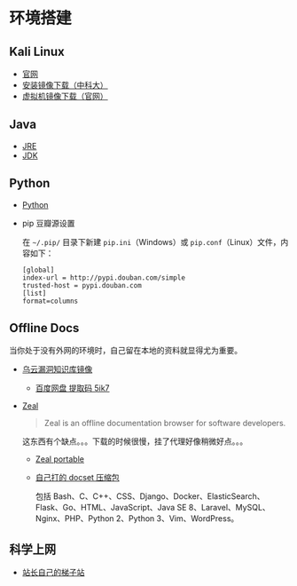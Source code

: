# 环境搭建

## Kali Linux

* [官网](https://www.kali.org)
* [安装镜像下载（中科大）](http://mirrors.ustc.edu.cn/kali-images/)
* [虚拟机镜像下载（官网）](https://www.offensive-security.com/kali-linux-vmware-virtualbox-image-download/)

## Java

* [JRE](http://www.oracle.com/technetwork/java/javase/downloads/jre8-downloads-2133155.html)
* [JDK](http://www.oracle.com/technetwork/java/javase/downloads/jdk8-downloads-2133151.html)

## Python

* [Python](https://www.python.org/)

* pip 豆瓣源设置

  在 `~/.pip/` 目录下新建 `pip.ini`（Windows）或 `pip.conf`（Linux）文件，内容如下：

  ```
  [global]
  index-url = http://pypi.douban.com/simple
  trusted-host = pypi.douban.com
  [list]
  format=columns
  ```


## Offline Docs

当你处于没有外网的环境时，自己留在本地的资料就显得尤为重要。

* [乌云漏洞知识库镜像](https://github.com/hanc00l/wooyun_public)

  * [百度网盘  提取码 5ik7](http://pan.baidu.com/s/1kVtY2rX)

* [Zeal](https://zealdocs.org)

  > Zeal is an offline documentation browser for software developers.

  这东西有个缺点。。。下载的时候很慢，挂了代理好像稍微好点。。。

  * [Zeal portable](https://zealdocs.org/download.html)

  * [自己打的 docset 压缩包](http://pan.baidu.com/s/1slrWutf)

    包括 Bash、C、C++、CSS、Django、Docker、ElasticSearch、Flask、Go、HTML、JavaScript、Java SE 8、Laravel、MySQL、Nginx、PHP、Python 2、Python 3、Vim、WordPress。

## 科学上网

- [站长自己的梯子站](https://tunnel.guristas.me)